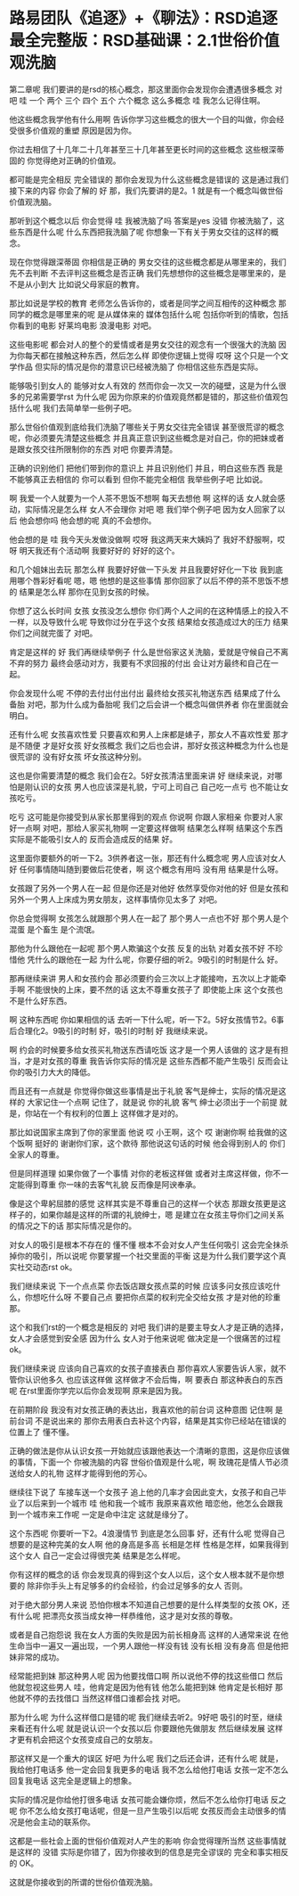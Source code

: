 # 路易团队《追逐》+《聊法》：RSD追逐最全完整版：RSD基础课：2.1世俗价值观洗脑

第二章呢 我们要讲的是rsd的核心概念，那这里面你会发现你会遭遇很多概念 对吧 哇 一个 两个 三个 四个 五个 六个概念 这么多概念 哇 我怎么记得住啊。

他这些概念我学他有什么用啊 告诉你学习这些概念的很大一个目的叫做，你会经受很多价值观的重塑 原因是因为你。

你过去相信了十几年二十几年甚至三十几年甚至更长时间的这些概念 这些根深蒂固的 你觉得绝对正确的价值观。

都可能是完全相反 完全错误的 那你会发现为什么这些概念是错误的 这是通过我们接下来的内容 你会了解的 好 那，我们先要讲的是2。1 就是有一个概念叫做世俗价值观洗脑。

那听到这个概念以后 你会觉得 哇 我被洗脑了吗 答案是yes 没错 你被洗脑了，这些东西是什么呢 什么东西把我洗脑了呢 你想象一下有关于男女交往的这样的概念。

现在你觉得跟深蒂固 你相信是正确的 男女交往的这些概念都是从哪里来的，我们先不去判断 不去评判这些概念是否正确 我们先想想你的这些概念是哪里来的，是不是从小到大 比如说父母家庭的教育。

那比如说是学校的教育 老师怎么告诉你的，或者是同学之间互相传的这种概念 那同学的概念是哪里来的呢 是从媒体来的 媒体包括什么呢 包括你听到的情歌，包括你看到的电影 好莱坞电影 浪漫电影 对吧。

这些电影呢 都会对人的整个的爱情或者是男女交往的观念有一个很强大的洗脑 因为你每天都在接触这种东西，然后怎么样 即使你逻辑上觉得 哎呀 这个只是一个文学作品 但实际的情况是你的潜意识已经被洗脑了 你相信这些东西是实际。

能够吸引到女人的 能够对女人有效的 然而你会一次又一次的碰壁，这是为什么很多的兄弟需要学rst 为什么呢 因为你原来的价值观竟然都是错的，那这些价值观包括什么呢 我们去简单举一些例子吧。

那么世俗价值观到底给我们洗脑了哪些关于男女交往完全错误 甚至很荒谬的概念呢，你必须要先清楚这些概念 并且真正意识到这些概念是对自己，你的把妹或者是跟女孩交往所限制你的东西 对吧 你要弄清楚。

正确的识别他们 把他们带到你的意识上 并且识别他们 并且，明白这些东西 我是不能够真正去相信的 你可以看到 但你不能完全相信 我举些例子吧 比如说。

啊 我爱一个人就要为一个人茶不思饭不想啊 每天去想他 啊 这样的话 女人就会感动，实际情况是怎么样 女人不会理你 对吧 嗯 我们举个例子吧 因为女人回家了以后 他会想你吗 他会想的呢 真的不会想你。

他会想的是 哇 我今天头发做没做啊 哎呀 我这两天来大姨妈了 我好不舒服啊，哎呀 明天我还有个活动啊 我要好好的 好好的这个。

和几个姐妹出去玩 那怎么样 我要好好做一下头发 并且我要好好化一下妆 我到底用哪个唇彩好看呢 嗯，嗯 他想的是这些事情 那你回家了以后不停的茶不思饭不想的 结果是怎么样 那你在见到女孩的时候。

你想了这么长时间 女孩 女孩没怎么想你 你们两个人之间的在这种情感上的投入不一样，以及导致什么呢 导致你过分在乎这个女孩 结果给女孩造成过大的压力 结果你们之间就完蛋了 对吧。

肯定是这样的 好 我们再继续举例子 什么是世俗家这关洗脑，爱就是守候自己不离不弃的努力 最终会感动对方，我要有不求回报的付出 会让对方最终和自己在一起。

你会发现什么呢 不停的去付出付出付出 最终给女孩买礼物送东西 结果成了什么 备胎 对吧，那为什么成为备胎呢 我们之后会讲一个概念叫做供养者 你在里面就会明白。

还有什么呢 女孩喜欢性爱 只要喜欢和男人上床都是婊子，那女人不喜欢性爱 那才是不随便 才是好女孩 好女孩概念 我们之后也会讲，那好女孩这种概念为什么也是很荒谬的 没有好女孩 坏女孩这种分别。

这也是你需要清楚的概念 我们会在2。5好女孩清洁里面来讲 好 继续来说，对哪怕是刚认识的女孩 男人也应该深是礼貌，宁可上司自己 自己吃一点亏 也不能让女孩吃亏。

吃亏 这可能是你接受到从家长那里得到的观点 你说啊 你跟人家相亲 你要对人家好一点啊 对吧，那给人家买礼物啊 一定要这样做啊 结果怎么样啊 结果这个东西实际是不能吸引女人的 反而会造成反的结果 好。

这里面你要额外的听一下2。3供养者这一张，那还有什么概念呢 男人应该对女人好 任何事情随叫随到要做后花使者，啊 这个概念有用吗 没有用 结果是什么呀。

女孩跟了另外一个男人在一起 但是你还是对他好 依然享受你对他的好 但是女孩和另外一个男人上床成为男女朋友，这样事情你见太多了 对吧。

你总会觉得啊 女孩怎么就跟那个男人在一起了 那个男人一点也不好 那个男人是个混蛋 是个畜生 是个流氓。

那他为什么跟他在一起呢 那个男人欺骗这个女孩 反复的出轨 对着女孩不好 不珍惜他 凭什么的跟他在一起 为什么呢，你要仔细的听2。9吸引的时制是什么 好。

那再继续来讲 男人和女孩约会 那必须要约会三次以上才能接吻，五次以上才能牵手啊 不能很快的上床，要不然的话 这太不尊重女孩子了 即使能上床 这个女孩也不是什么好东西。

啊 这种东西呢 你如果相信的话 去听一下什么呢，听一下2。5好女孩情节2。6事后合理化2。9吸引的时制 好，吸引的时制 好 我继续来说。

啊 约会的时候要多给女孩买礼物送东西请吃饭 这才是一个男人该做的 这才是有担当，才是对女孩的尊重 我告诉你实际的情况是 这些东西都不能产生吸引 反而会让你的吸引力大大的降低。

而且还有一点就是 你觉得你做这些事情是出于礼貌 客气是绅士，实际的情况是这样的 大家记住一个点啊 记住了，就是说 你的礼貌 客气 绅士必须出于一个前提 就是，你站在一个有权利的位置上 这样做才是对的。

那比如说国家主席到了你的家里面 他说 哎 小王啊，这个 哎 谢谢你啊 给我做的这个饭啊 挺好的 谢谢你们家，这个款待 那他说这句话的时候 他会得到别人的 你们全家人的尊重。

但是同样道理 如果你做了一个事情 对你的老板这样做 或者对主席这样做，你不一定能得到尊重 你一味的去客气礼貌 反而像是阿谀奉承。

像是这个卑躬屈膝的感觉 这样其实是不尊重自己的这样一个状态 那跟女孩更是这样子的，如果你越是这样的所谓的礼貌绅士，嗯 是建立在女孩主导你们之间关系的情况之下的话 那实际情况是你的。

对女人的吸引是根本不存在的 懂不懂 根本不会对女人产生任何吸引 这会完全抹杀掉你的吸引，所以说呢 你要掌握一个社交里面的平衡 这是为什么我们要学这个真实社交动态rst ok。

我们继续来说 下一个点点菜 你去饭店跟女孩点菜的时候 应该多问女孩应该吃什么，你想吃什么呀 不要自己点 要把你点菜的权利完全交给女孩 才是对他的珍重 那。

这个和我们rst的一个概念是相反的 对吧 我们讲的是要主导女人才是正确的选择，女人才会感觉到安全感 因为什么 女人对于他来说呢 做决定是一个很痛苦的过程 ok。

我们继续来说 应该向自己喜欢的女孩子直接表白 那你喜欢人家要告诉人家，就不管你认识他多久 也应该这样做 这样做才不会后悔，啊 要表白 那这种表白的东西呢 在rst里面你学完以后你会发现啊 原来是因为我。

在前期阶段 我没有对女孩正确的表达出，我喜欢他的前台词 这种意图 记住啊 是前台词 不是说出来的 那你去用表白去补这个内容，结果是其实你已经站在错误的位置上了 懂不懂。

正确的做法是你从认识女孩一开始就应该跟他表达一个清晰的意图，这是你应该做的事情，下面一个 你被洗脑的内容 世俗价值观是什么呢，啊 玫瑰花是情人节必须送给女人的礼物 这样才能得到他的芳心。

继续往下说了 车接车送一个女孩子 追上他的几率才会因此变大，女孩子和自己毕业了以后来到一个城市 哇 他和我一个城市 我原来喜欢他 暗恋他，他怎么会跟我到一个城市来工作呢 一定是命中注定 这就是缘分了。

这个东西呢 你要听一下2。4浪漫情节 到底是怎么回事 好，还有什么呢 觉得自己想要的是这种完美的女人啊 他的身高是多高 长相是怎样 性格是怎样，如果我得到这个女人 自己一定会过得很完美 结果是怎么样呢。

你有这样的概念的话 你会发现真的得到这个女人以后，这个女人根本就不是你想要的 除非你手头上有足够多的约会经验，约会过足够多的女人 否则。

对于绝大部分男人来说 恐怕你根本不知道自己想要的是什么样类型的女孩 OK，还有什么呢 把漂亮女孩当成女神一样恭维他，这才是对女孩的尊敬。

或者是自己抱怨说 我在女人方面的失败是因为前长相身高 这样的人通常来说 在他生命当中一遍又一遍出现，一个男人跟他一样没有钱 没有长相 没有身高 但是他把妹非常的成功。

经常能把到妹 那这种男人呢 因为他要找借口啊 所以说他不停的找这些借口 然后他就忽视这些男人 哇，他肯定是因为他有钱 他怎么能把到妹 他肯定是长相好 那他就不停的去找借口 当然这样借口谁都会找 对吧。

那为什么呢 为什么这样借口是错的呢 我们继续去听2。9好吧 吸引的时至，继续来看还有什么呢 就是说认识一个女孩以后 你要跟他先做朋友 然后继续发展 这样才更有机会把这个女孩变成自己的女朋友。

那这样又是一个重大的误区 好吧 为什么呢 我们之后还会讲，还有什么呢 就是，我给他打电话多 他一定会回复我更多的电话 我不怎么给他打电话 女孩一定不怎么回复我电话 这完全是逻辑上的想象。

实际的情况是你给他打很多电话 女孩可能会嫌你烦，然后不怎么给你打电话 反之呢 你不怎么给女孩打电话呢，但是一旦产生吸引以后呢 女孩反而会主动很多的情况是他会主动的联系你。

这都是一些社会上面的世俗价值观对人产生的影响 你会觉得理所当然 这些事情就是这样的 没错 实际是你错了，因为你接收到的信息是完全谬误的 完全和事实相反的 OK。

这就是你接收到的所谓的世俗价值观洗脑。
